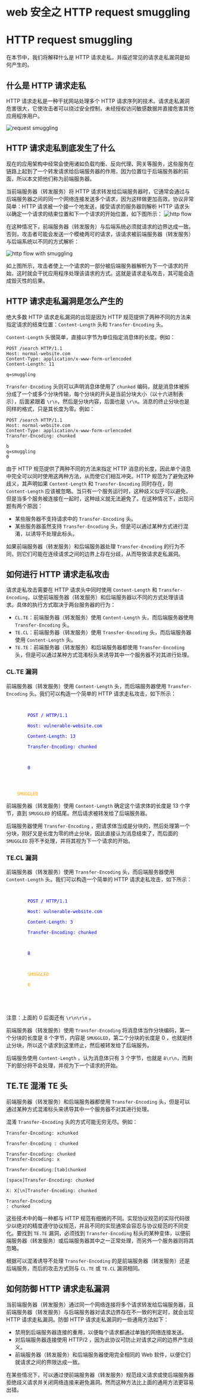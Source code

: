 # web 安全之 HTTP request smuggling


# HTTP request smuggling

在本节中，我们将解释什么是 HTTP 请求走私，并描述常见的请求走私漏洞是如何产生的。


## 什么是 HTTP 请求走私

HTTP 请求走私是一种干扰网站处理多个 HTTP 请求序列的技术。请求走私漏洞危害很大，它使攻击者可以绕过安全控制，未经授权访问敏感数据并直接危害其他应用程序用户。

![request smuggling](https://raw.githubusercontent.com/RifeWang/images/master/web-security/req-smuggling.png)


## HTTP 请求走私到底发生了什么

现在的应用架构中经常会使用诸如负载均衡、反向代理、网关等服务，这些服务在链路上起到了一个转发请求给后端服务器的作用，因为位置位于后端服务器的前面，所以本文把他们称为前端服务器。

当前端服务器（转发服务）将 HTTP 请求转发给后端服务器时，它通常会通过与后端服务器之间的同一个网络连接发送多个请求，因为这样做更加高效。协议非常简单：HTTP 请求被一个接一个地发送，接受请求的服务器则解析 HTTP 请求头以确定一个请求的结束位置和下一个请求的开始位置，如下图所示：
![http flow](https://raw.githubusercontent.com/RifeWang/images/master/web-security/request-smuggling-flow1.png)

在这种情况下，前端服务器（转发服务）与后端系统必须就请求的边界达成一致。否则，攻击者可能会发送一个模棱两可的请求，该请求被前端服务器（转发服务）与后端系统以不同的方式解析：

![http flow with smuggling](https://raw.githubusercontent.com/RifeWang/images/master/web-security/request-smuggling-flow2.png)

如上图所示，攻击者使上一个请求的一部分被后端服务器解析为下一个请求的开始，这时就会干扰应用程序处理该请求的方式。这就是请求走私攻击，其可能会造成毁灭性的后果。


## HTTP 请求走私漏洞是怎么产生的

绝大多数 HTTP 请求走私漏洞的出现是因为 HTTP 规范提供了两种不同的方法来指定请求的结束位置：`Content-Length` 头和 `Transfer-Encoding` 头。

`Content-Length` 头很简单，直接以字节为单位指定消息体的长度。例如：
```
POST /search HTTP/1.1
Host: normal-website.com
Content-Type: application/x-www-form-urlencoded
Content-Length: 11

q=smuggling
```

`Transfer-Encoding` 头则可以声明消息体使用了 `chunked` 编码，就是消息体被拆分成了一个或多个分块传输，每个分块的开头是当前分块大小（以十六进制表示），后面紧跟着 `\r\n`，然后是分块内容，后面也是 `\r\n`。消息的终止分块也是同样的格式，只是其长度为零。例如：
```
POST /search HTTP/1.1
Host: normal-website.com
Content-Type: application/x-www-form-urlencoded
Transfer-Encoding: chunked

b
q=smuggling
0
```

由于 HTTP 规范提供了两种不同的方法来指定 HTTP 消息的长度，因此单个消息中完全可以同时使用这两种方法，从而使它们相互冲突。HTTP 规范为了避免这种歧义，其声明如果 `Content-Length` 和 `Transfer-Encoding` 同时存在，则 `Content-Length` 应该被忽略。当只有一个服务运行时，这种歧义似乎可以避免，但是当多个服务被连接在一起时，这种歧义就无法避免了。在这种情况下，出现问题有两个原因：
- 某些服务器不支持请求中的 `Transfer-Encoding` 头。
- 某些服务器虽然支持 `Transfer-Encoding` 头，但是可以通过某种方式进行混淆，以诱导不处理此标头。

如果前端服务器（转发服务）和后端服务器处理 `Transfer-Encoding` 的行为不同，则它们可能在连续请求之间的边界上存在分歧，从而导致请求走私漏洞。


## 如何进行 HTTP 请求走私攻击

请求走私攻击需要在 HTTP 请求头中同时使用 `Content-Length` 和 `Transfer-Encoding`，以使前端服务器（转发服务）和后端服务器以不同的方式处理该请求。具体的执行方式取决于两台服务器的行为：
- `CL.TE`：前端服务器（转发服务）使用 `Content-Length` 头，而后端服务器使用 `Transfer-Encoding` 头。
- `TE.CL`：前端服务器（转发服务）使用 `Transfer-Encoding` 头，而后端服务器使用 `Content-Length` 头。
- `TE.TE`：前端服务器（转发服务）和后端服务器都使用 `Transfer-Encoding` 头，但是可以通过某种方式混淆标头来诱导其中一个服务器不对其进行处理。


### CL.TE 漏洞

前端服务器（转发服务）使用 `Content-Length` 头，而后端服务器使用 `Transfer-Encoding` 头。我们可以构造一个简单的 HTTP 请求走私攻击，如下所示：

<code>
    <span style="color:blue">
        POST / HTTP/1.1<br>
        Host: vulnerable-website.com<br>
        Content-Length: 13<br>
        Transfer-Encoding: chunked<br>
        <br>
        0<br>
    </span>
    <br>
    <span style="color:orange">SMUGGLED</span>
</code>

前端服务器（转发服务）使用 `Content-Length` 确定这个请求体的长度是 13 个字节，直到 `SMUGGLED` 的结尾。然后请求被转发给了后端服务器。

后端服务器使用 `Transfer-Encoding` ，把请求体当成是分块的，然后处理第一个分块，刚好又是长度为零的终止分块，因此直接认为消息结束了，而后面的 `SMUGGLED` 将不予处理，并将其视为下一个请求的开始。


### TE.CL 漏洞

前端服务器（转发服务）使用 `Transfer-Encoding` 头，而后端服务器使用 `Content-Length` 头。我们可以构造一个简单的 HTTP 请求走私攻击，如下所示：

<code>
    <span style="color:blue">
        POST / HTTP/1.1<br>
        Host: vulnerable-website.com<br>
        Content-Length: 3<br>
        Transfer-Encoding: chunked<br>
        <br>
        8<br>
    </span>
    <span style="color:orange">
        SMUGGLED<br>
        0<br>
        <br>
    </span>
</code>

注意：上面的 0 后面还有 `\r\n\r\n` 。

前端服务器（转发服务）使用 `Transfer-Encoding` 将消息体当作分块编码，第一个分块的长度是 8 个字节，内容是 `SMUGGLED`，第二个分块的长度是 0 ，也就是终止分块，所以这个请求到这里终止，然后被转发给了后端服务。

后端服务使用 `Content-Length` ，认为消息体只有 3 个字节，也就是 `8\r\n`，而剩下的部分将不会处理，并视为下一个请求的开始。


## TE.TE  混淆 TE 头

前端服务器（转发服务）和后端服务器都使用 `Transfer-Encoding` 头，但是可以通过某种方式混淆标头来诱导其中一个服务器不对其进行处理。

混淆 `Transfer-Encoding` 头的方式可能无穷无尽。例如：
```
Transfer-Encoding: xchunked

Transfer-Encoding : chunked

Transfer-Encoding: chunked
Transfer-Encoding: x

Transfer-Encoding:[tab]chunked

[space]Transfer-Encoding: chunked

X: X[\n]Transfer-Encoding: chunked

Transfer-Encoding
: chunked
```

这些技术中的每一种都与 HTTP 规范有细微的不同。实现协议规范的实际代码很少以绝对的精度遵守协议规范，并且不同的实现通常会容忍与协议规范的不同变化。要找到 `TE.TE` 漏洞，必须找到 `Transfer-Encoding` 标头的某种变体，以便前端服务器（转发服务）或后端服务器其中之一正常处理，而另外一个服务器则将其忽略。

根据可以混淆诱导不处理 `Transfer-Encoding` 的是前端服务器（转发服务）还是后端服务，而后的攻击方式则与 `CL.TE` 或 `TE.CL` 漏洞相同。


## 如何防御 HTTP 请求走私漏洞

当前端服务器（转发服务）通过同一个网络连接将多个请求转发给后端服务器，且前端服务器（转发服务）与后端服务器对请求边界存在不一致的判定时，就会出现 HTTP 请求走私漏洞。防御 HTTP 请求走私漏洞的一些通用方法如下：
- 禁用到后端服务器连接的重用，以便每个请求都通过单独的网络连接发送。
- 对后端服务器连接使用 HTTP/2 ，因为此协议可防止对请求之间的边界产生歧义。
- 前端服务器（转发服务）和后端服务器使用完全相同的 Web 软件，以便它们就请求之间的界限达成一致。

在某些情况下，可以通过使前端服务器（转发服务）规范歧义请求或使后端服务器拒绝歧义请求并关闭网络连接来避免漏洞。然而这种方法比上面的通用方法更容易出错。
